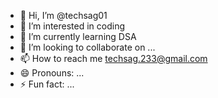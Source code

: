- 👋 Hi, I’m @techsag01
- 👀 I’m interested in coding
- 🌱 I’m currently learning DSA
- 💞️ I’m looking to collaborate on ...
- 📫 How to reach me techsag.233@gmail.com
- 😄 Pronouns: ...
- ⚡ Fun fact: ...

<!---
techsag01/techsag01 is a ✨ special ✨ repository because its `README.md` (this file) appears on your GitHub profile.
You can click the Preview link to take a look at your changes.
--->

